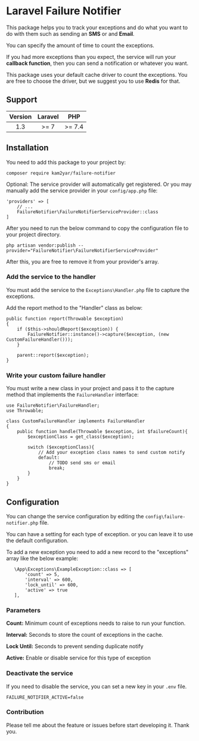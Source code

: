 # Laravel Failure Notifier

This package helps you to track your exceptions and do what you want to do with them such as sending an **SMS** or and
**Email**.

You can specify the amount of time to count the exceptions.

If you had more exceptions than you expect, the service will run your **callback function**, then you can send a
notification or whatever you want.

This package uses your default cache driver to count the exceptions. You are free to choose the driver, but we suggest
you to use **Redis** for that.

## Support

| Version | Laravel |   PHP    |
| :-----: | :----:  | :------: |
|   1.3   |  \>= 7  | \>= 7.4  |

## Installation

You need to add this package to your project by:

```
composer require kam2yar/failure-notifier
```

Optional: The service provider will automatically get registered. Or you may manually add the service provider in your
`config/app.php` file:

```
'providers' => [
    // ...
    FailureNotifier\FailureNotifierServiceProvider::class
]
```

After you need to run the below command to copy the configuration file to your project directory.

```
php artisan vendor:publish --provider="FailureNotifier\FailureNotifierServiceProvider"
```

After this, you are free to remove it from your provider's array.

### Add the service to the handler

You must add the service to the `Exceptions\Handler.php` file to capture the exceptions.

Add the report method to the "Handler" class as below:

```
public function report(Throwable $exception)
{
    if ($this->shouldReport($exception)) {
        FailureNotifier::instance()->capture($exception, (new CustomFailureHandler()));
    }

    parent::report($exception);
}
```

### Write your custom failure handler

You must write a new class in your project and pass it to the capture method that implements the `FailureHandler`
interface:

```
use FailureNotifier\FailureHandler;
use Throwable;

class CustomFailureHandler implements FailureHandler
{
    public function handle(Throwable $exception, int $failureCount){
        $exceptionClass = get_class($exception);

        switch ($exceptionClass){
            // Add your exception class names to send custom notify
            default:
                // TODO send sms or email
                break;
        }
    }
}
```

## Configuration

You can change the service configuration by editing the `config\failure-notifier.php` file.

You can have a setting for each type of exception. or you can leave it to use the default configuration.

To add a new exception you need to add a new record to the "exceptions" array like the below example:

```
   \App\Exceptions\ExampleException::class => [
       'count' => 5,
       'interval' => 600,
       'lock_until' => 600,
       'active' => true
   ],
```

### Parameters

**Count:** Minimum count of exceptions needs to raise to run your function.

**Interval:** Seconds to store the count of exceptions in the cache.

**Lock Until:** Seconds to prevent sending duplicate notify

**Active:** Enable or disable service for this type of exception

### Deactivate the service

If you need to disable the service, you can set a new key in your `.env` file.

```
FAILURE_NOTIFIER_ACTIVE=false
```

### Contribution

Please tell me about the feature or issues before start developing it. Thank you.
